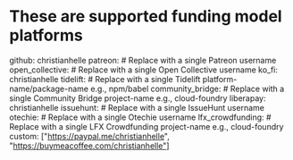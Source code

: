 # These are supported funding model platforms

github: christianhelle
patreon: # Replace with a single Patreon username
open_collective: # Replace with a single Open Collective username
ko_fi: christianhelle
tidelift: # Replace with a single Tidelift platform-name/package-name e.g., npm/babel
community_bridge: # Replace with a single Community Bridge project-name e.g., cloud-foundry
liberapay: christianhelle
issuehunt: # Replace with a single IssueHunt username
otechie: # Replace with a single Otechie username
lfx_crowdfunding: # Replace with a single LFX Crowdfunding project-name e.g., cloud-foundry
custom: ["https://paypal.me/christianhelle", "https://buymeacoffee.com/christianhelle"]